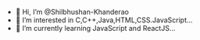 - 👋 Hi, I’m @Shilbhushan-Khanderao
- 👀 I’m interested in C,C++,Java,HTML,CSS.JavaScript...
- 🌱 I’m currently learning JavaScript and ReactJS...

<!---
Shilbhushan-Khanderao/Shilbhushan-Khanderao is a ✨ special ✨ repository because its `README.md` (this file) appears on your GitHub profile.
You can click the Preview link to take a look at your changes.
--->
